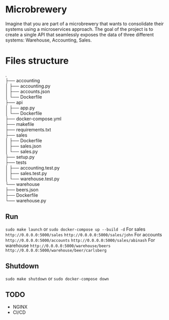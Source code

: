# Microbrewery

Imagine that you are part of a microbrewery that wants to consolidate their systems using a microservices approach. The goal of the project is to create a single API that seamlessly exposes the data of three different systems: Warehouse, Accounting, Sales.

# Files structure
.  
├── accounting  
│ ├── accounting.py  
│ ├── accounts.json  
│ └── Dockerfile  
├── api  
│ ├── app.py  
│ └── Dockerfile  
├── docker-compose.yml  
├── makefile  
├── requirements.txt  
├── sales  
│ ├── Dockerfile  
│ ├── sales.json  
│ └── sales.py  
├── setup.py  
├── tests  
│ ├── accounting.test.py  
│ ├── sales.test.py  
│ └── warehouse.test.py  
└── warehouse  
├── beers.json  
├── Dockerfile  
└── warehouse.py

## Run

`sudo make launch`
or
`sudo docker-compose up --build -d`
For sales
`http://0.0.0.0:5000/sales`
`http://0.0.0.0:5000/sales/john`
For accounts
`http://0.0.0.0:5000/accounts`
`http://0.0.0.0:5000/sales/abinash`
For warehouse
`http://0.0.0.0:5000/warehouse/beers`
`http://0.0.0.0:5000/warehouse/beer/carlsberg`

## Shutdown

`sudo make shutdown`
or 
`sudo docker-compose down`

## TODO
- NGINX
- CI/CD